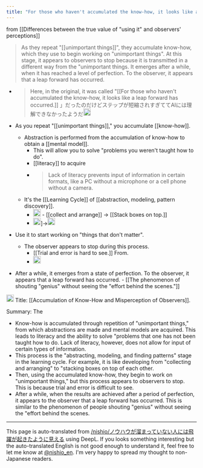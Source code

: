 ```yaml
---
title: "For those who haven't accumulated the know-how, it looks like a leap forward has occurred."
---
```


from  [[Differences between the true value of "using it" and observers' perceptions]]
> As they repeat "[[unimportant things]]", they accumulate know-how, which they use to begin working on "unimportant things". At this stage, it appears to observers to stop because it is transmitted in a different way from the "unimportant things. It emerges after a while, when it has reached a level of perfection. To the observer, it appears that a leap forward has occurred.
- > Here, in the original, it was called "[[For those who haven't accumulated the know-how, it looks like a leap forward has occurred.]] 」だったのだけどステップが短縮されすぎててAIには理解できなかったようだ<img src='https://scrapbox.io/api/pages/nishio-en/nishio/icon' alt='nishio.icon' height="19.5"/>

- As you repeat "[[unimportant things]]," you accumulate [[know-how]].
    - Abstraction is performed from the accumulation of know-how to obtain a [[mental model]].
        - This will allow you to solve "problems you weren't taught how to do".
        - [[literacy]] to acquire
        - > Lack of literacy prevents input of information in certain formats, like a PC without a microphone or a cell phone without a camera.
    - It's the [[Learning Cycle]] of [[abstraction, modeling, pattern discovery]].
        - <img src='https://scrapbox.io/api/pages/nishio-en/学びのサイクル/icon' alt='学びのサイクル.icon' height="19.5"/>
            - [[collect and arrange]] → [[Stack boxes on top.]]
        - <img src='https://scrapbox.io/api/pages/nishio-en/集めて並べる/icon' alt='集めて並べる.icon' height="19.5"/>]→<img src='https://scrapbox.io/api/pages/nishio-en/Stacking boxes on top/icon' alt='Stacking boxes on top.icon' height="19.5"/>
- Use it to start working on "things that don't matter".
    - The observer appears to stop during this process.
        - [[Trial and error is hard to see.]] From.
        - <img src='https://scrapbox.io/api/pages/nishio-en/試行錯誤は見えにくい/icon' alt='試行錯誤は見えにくい.icon' height="19.5"/>
- After a while, it emerges from a state of perfection. To the observer, it appears that a leap forward has occurred.
        - [[The phenomenon of shouting "genius" without seeing the "effort behind the scenes."]]

<img src='https://scrapbox.io/api/pages/nishio-en/claude/icon' alt='claude.icon' height="19.5"/>
Title: [[Accumulation of Know-How and Misperception of Observers]].

Summary: The
- Know-how is accumulated through repetition of "unimportant things," from which abstractions are made and mental models are acquired. This leads to literacy and the ability to solve "problems that one has not been taught how to do. Lack of literacy, however, does not allow for input of certain types of information.
- This process is the "abstracting, modeling, and finding patterns" stage in the learning cycle. For example, it is like developing from "collecting and arranging" to "stacking boxes on top of each other.
- Then, using the accumulated know-how, they begin to work on "unimportant things," but this process appears to observers to stop. This is because trial and error is difficult to see.
- After a while, when the results are achieved after a period of perfection, it appears to the observer that a leap forward has occurred. This is similar to the phenomenon of people shouting "genius" without seeing the "effort behind the scenes.
---
This page is auto-translated from [/nishio/ノウハウが溜まっていない人には飛躍が起きたように見える](https://scrapbox.io/nishio/ノウハウが溜まっていない人には飛躍が起きたように見える) using DeepL. If you looks something interesting but the auto-translated English is not good enough to understand it, feel free to let me know at [@nishio_en](https://twitter.com/nishio_en). I'm very happy to spread my thought to non-Japanese readers.